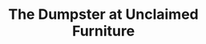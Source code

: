 ---
title: "The Dumpster at Unclaimed Furniture"
url: /duncan/the-dumpster-at-unclaimed-furniture/
shop: Möbel
---